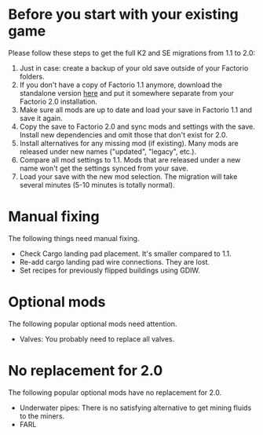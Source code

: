 # Before you start with your existing game
Please follow these steps to get the full K2 and SE migrations from 1.1 to 2.0: 

1. Just in case: create a backup of your old save outside of your Factorio folders.
2. If you don't have a copy of Factorio 1.1 anymore, download the standalone version [here](https://factorio.com/download/archive/1.1.110) and put it somewhere separate from your Factorio 2.0 installation.
3. Make sure all mods are up to date and load your save in Factorio 1.1 and save it again.
4. Copy the save to Factorio 2.0 and sync mods and settings with the save. Install new dependencies and omit those that don't exist for 2.0.
5. Install alternatives for any missing mod (if existing). Many mods are released under new names ("updated", "legacy", etc.).
6. Compare all mod settings to 1.1. Mods that are released under a new name won't get the settings synced from your save.
7. Load your save with the new mod selection. The migration will take several minutes (5-10 minutes is totally normal).

# Manual fixing
The following things need manual fixing.

- Check Cargo landing pad placement. It's smaller compared to 1.1.
- Re-add cargo landing pad wire connections. They are lost.
- Set recipes for previously flipped buildings using GDIW.

# Optional mods
The following popular optional mods need attention.

- Valves: You probably need to replace all valves.

# No replacement for 2.0
The following popular optional mods have no replacement for 2.0.

- Underwater pipes: There is no satisfying alternative to get mining fluids to the miners.
- FARL